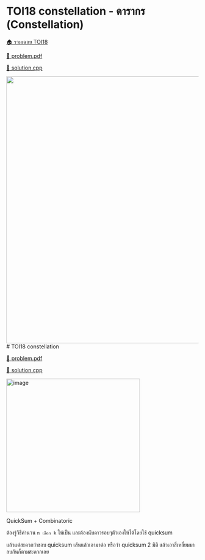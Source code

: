 <!-- @codegen_problem begin -->
# TOI18 constellation - ดารากร (Constellation)

[🏠 รวมเฉลย TOI18](../)

[💎 problem.pdf](./toi18_constellation.pdf)

[🎉 solution.cpp](./toi18_constellation.cpp)

<img width="700" src="https://github.com/krist7599555/toi/assets/19445033/bc0f9415-1d77-493e-835c-7a4dd7f37add" />
<!-- @codegen_problem end -->
# TOI18 constellation

[💎 problem.pdf](./toi18_constellation.pdf)

[🎉 solution.cpp](./toi18_constellation.cpp)

<img width="350" alt="image" src="https://github.com/krist7599555/toi/assets/19445033/bc0f9415-1d77-493e-835c-7a4dd7f37add">

QuickSum + Combinatoric

ต้องรู้วิธีคำนวน `n เลือก k` ให้เป็น และต้องนับดาวรอบๆตัวเองให้ได้โดยใช้ quicksum

แล้วแต่สะดวกว่าชอบ quicksum เส้นแล้วเอามาต่อ หรือว่า quicksum 2 มิติ แล้วเอาสี่เหลี่ยมมาลบกันก็ตามสะดวกเลย
